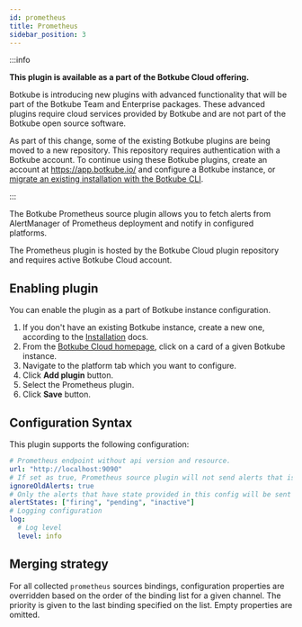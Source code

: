 ```yaml
---
id: prometheus
title: Prometheus
sidebar_position: 3
---
```


:::info

**This plugin is available as a part of the Botkube Cloud offering.**

Botkube is introducing new plugins with advanced functionality that will be part of the Botkube Team and Enterprise packages. These advanced plugins require cloud services provided by Botkube and are not part of the Botkube open source software.

As part of this change, some of the existing Botkube plugins are being moved to a new repository. This repository requires authentication with a Botkube account. To continue using these Botkube plugins, create an account at https://app.botkube.io/ and configure a Botkube instance, or [migrate an existing installation with the Botkube CLI](../../cli/migrate.md).

:::

The Botkube Prometheus source plugin allows you to fetch alerts from AlertManager of Prometheus deployment and notify in configured platforms.

The Prometheus plugin is hosted by the Botkube Cloud plugin repository and requires active Botkube Cloud account.

## Enabling plugin

You can enable the plugin as a part of Botkube instance configuration.

1. If you don't have an existing Botkube instance, create a new one, according to the [Installation](../../installation/index.mdx) docs.
2. From the [Botkube Cloud homepage](https://app.botkube.io), click on a card of a given Botkube instance.
3. Navigate to the platform tab which you want to configure.
4. Click **Add plugin** button.
5. Select the Prometheus plugin.
6. Click **Save** button.

## Configuration Syntax

This plugin supports the following configuration:

```yaml
# Prometheus endpoint without api version and resource.
url: "http://localhost:9090"
# If set as true, Prometheus source plugin will not send alerts that is created before plugin start time.
ignoreOldAlerts: true
# Only the alerts that have state provided in this config will be sent as notification. https://pkg.go.dev/github.com/prometheus/prometheus/rules#AlertState
alertStates: ["firing", "pending", "inactive"]
# Logging configuration
log:
  # Log level
  level: info
```

## Merging strategy

For all collected `prometheus` sources bindings, configuration properties are overridden based on the order of the binding list for a given channel. The priority is given to the last binding specified on the list. Empty properties are omitted.
